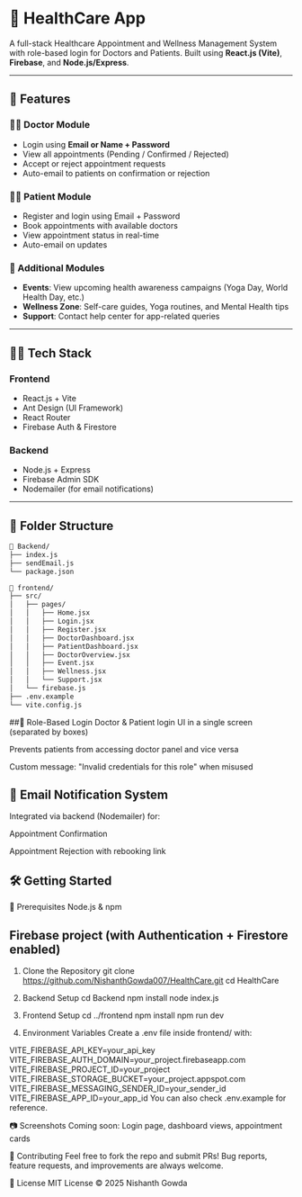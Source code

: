 # 🏥 HealthCare App

A full-stack Healthcare Appointment and Wellness Management System with role-based login for Doctors and Patients. Built using **React.js (Vite)**, **Firebase**, and **Node.js/Express**.

---

## 🚀 Features

### 👨‍⚕️ Doctor Module
- Login using **Email or Name + Password**
- View all appointments (Pending / Confirmed / Rejected)
- Accept or reject appointment requests
- Auto-email to patients on confirmation or rejection

### 🧑‍⚕️ Patient Module
- Register and login using Email + Password
- Book appointments with available doctors
- View appointment status in real-time
- Auto-email on updates

### 📅 Additional Modules
- **Events**: View upcoming health awareness campaigns (Yoga Day, World Health Day, etc.)
- **Wellness Zone**: Self-care guides, Yoga routines, and Mental Health tips
- **Support**: Contact help center for app-related queries

---

## 🧑‍💻 Tech Stack

### Frontend
- React.js + Vite
- Ant Design (UI Framework)
- React Router
- Firebase Auth & Firestore

### Backend
- Node.js + Express
- Firebase Admin SDK
- Nodemailer (for email notifications)

---

## 📂 Folder Structure

```txt
📁 Backend/
├── index.js
├── sendEmail.js
└── package.json

📁 frontend/
├── src/
│   ├── pages/
│   │   ├── Home.jsx
│   │   ├── Login.jsx
│   │   ├── Register.jsx
│   │   ├── DoctorDashboard.jsx
│   │   ├── PatientDashboard.jsx
│   │   ├── DoctorOverview.jsx
│   │   ├── Event.jsx
│   │   ├── Wellness.jsx
│   │   └── Support.jsx
│   └── firebase.js
├── .env.example
└── vite.config.js
```

##🔐 Role-Based Login
Doctor & Patient login UI in a single screen (separated by boxes)

Prevents patients from accessing doctor panel and vice versa

Custom message: "Invalid credentials for this role" when misused

## 📧 Email Notification System
Integrated via backend (Nodemailer) for:

Appointment Confirmation

Appointment Rejection with rebooking link

## 🛠️ Getting Started
🔧 Prerequisites
Node.js & npm

## Firebase project (with Authentication + Firestore enabled)

1. Clone the Repository
git clone https://github.com/NishanthGowda007/HealthCare.git
cd HealthCare

2. Backend Setup
cd Backend
npm install
node index.js

3. Frontend Setup
cd ../frontend
npm install
npm run dev

4. Environment Variables
Create a .env file inside frontend/ with:

VITE_FIREBASE_API_KEY=your_api_key
VITE_FIREBASE_AUTH_DOMAIN=your_project.firebaseapp.com
VITE_FIREBASE_PROJECT_ID=your_project
VITE_FIREBASE_STORAGE_BUCKET=your_project.appspot.com
VITE_FIREBASE_MESSAGING_SENDER_ID=your_sender_id
VITE_FIREBASE_APP_ID=your_app_id
You can also check .env.example for reference.

📷 Screenshots
Coming soon: Login page, dashboard views, appointment cards

🤝 Contributing
Feel free to fork the repo and submit PRs! Bug reports, feature requests, and improvements are always welcome.

📃 License
MIT License © 2025 Nishanth Gowda
